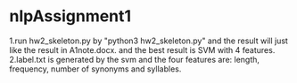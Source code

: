 # nlpAssignment1
1.run hw2_skeleton.py by "python3 hw2_skeleton.py" and the result will just like the result in A1note.docx. and the best result is SVM with 4 features.
2.label.txt is generated by the svm and the four features are: length, frequency, number of synonyms and syllables. 
